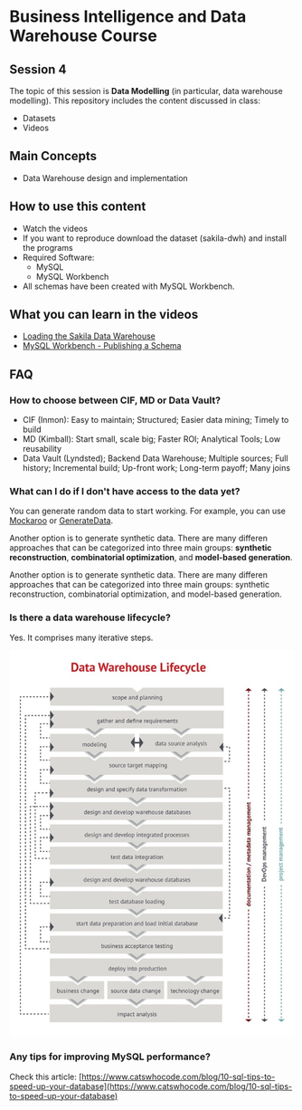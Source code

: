 # Business Intelligence and Data Warehouse Course

## Session 4

The topic of this session is **Data Modelling** (in particular, data warehouse modelling). This repository includes the content discussed in class:

  - Datasets
  - Videos

## Main Concepts

  - Data Warehouse design and implementation

## How to use this content

  - Watch the videos
  - If you want to reproduce download the dataset (sakila-dwh) and install the programs
  - Required Software:
	  - MySQL
	  - MySQL Workbench
  - All schemas have been created with MySQL Workbench.
  
## What you can learn in the videos

  - [Loading the Sakila Data Warehouse](https://vimeo.com/242391229)
  - [MySQL Workbench - Publishing a Schema](https://vimeo.com/234888753)
  
## FAQ

### How to choose between CIF, MD or Data Vault?

  - CIF (Inmon): Easy to maintain; Structured; Easier data mining; Timely to build
  - MD (Kimball): Start small, scale big; Faster ROI; Analytical Tools; Low reusability
  - Data Vault (Lyndsted); Backend Data Warehouse; Multiple sources; Full history; Incremental build; Up-front work; Long-term payoff; Many joins

### What can I do if I don't have access to the data yet?

You can generate random data to start working. For example, you can use [Mockaroo](https://www.mockaroo.com/)  or [GenerateData](http://generatedata.com).

Another option is to generate synthetic data. There are many differen approaches that can be categorized into three main groups: **synthetic reconstruction**, **combinatorial optimization**, and **model-based generation**.

Another option is to generate synthetic data. There are many differen approaches that can be categorized into three main groups: synthetic reconstruction, combinatorial optimization, and model-based generation.

### Is there a data warehouse lifecycle?

Yes. It comprises many iterative steps.

![Source: WhereScape](images/data-warehouse-lifecycle.jpg)

### Any tips for improving MySQL performance?

Check this article: [https://www.catswhocode.com/blog/10-sql-tips-to-speed-up-your-database](https://www.catswhocode.com/blog/10-sql-tips-to-speed-up-your-database)
